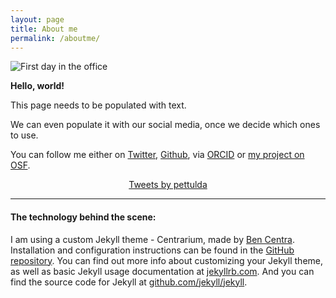 ```yaml
---
layout: page
title: About me
permalink: /aboutme/
---
```


<img src="{{ site.baseurl }}/assets/Aarhus_start.jpg" title="First day in the office" class="profile">

**Hello, world!**

This page needs to be populated with text.

We can even populate it with our social media, once we decide which ones to use.

You can follow me either on [Twitter](https://twitter.com/pettulda), [Github](https://github.com/petrajanouchova), via [ORCID](https://orcid.org/0000-0002-6349-0540) or [my project on OSF](https://osf.io/fjnw5/).

<div align="center">
<a class="twitter-timeline" data-lang="en" data-width="400" data-height="1200" data-theme="light" data-link-color="#E81C4F" href="https://twitter.com/pettulda?ref_src=twsrc%5Etfw">Tweets by pettulda</a> <script async src="https://platform.twitter.com/widgets.js" charset="utf-8"></script>
</div>

---

#### The technology behind the scene:

I am using a custom Jekyll theme - Centrarium, made by [Ben Centra](https://github.com/bencentra). Installation and configuration instructions can be found in the [GitHub repository](https://github.com/bencentra/centrarium).
You can find out more info about customizing your Jekyll theme, as well as basic Jekyll usage documentation at [jekyllrb.com](http://jekyllrb.com/). And you can find the source code for Jekyll at [github.com/jekyll/jekyll](https://github.com/jekyll/jekyll).



